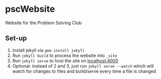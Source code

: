# pscWebsite
Website for the Problem Solving Club

## Set-up
1. Install jekyll via `gem install jekyll`
2. Run `jekyll build` to process the website into `_site`
3. Run `jekyll serve` to host the site on [localhost:4000](http://localhost:4000)
4. Optional: instead of 2 and 3, just run `jekyll serve --watch` which will watch for changes to files and build/serve every time a file is changed

